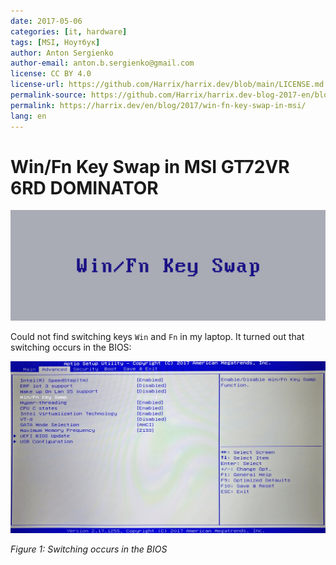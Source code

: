 ```yaml
---
date: 2017-05-06
categories: [it, hardware]
tags: [MSI, Ноутбук]
author: Anton Sergienko
author-email: anton.b.sergienko@gmail.com
license: CC BY 4.0
license-url: https://github.com/Harrix/harrix.dev/blob/main/LICENSE.md
permalink-source: https://github.com/Harrix/harrix.dev-blog-2017-en/blob/main/win-fn-key-swap-in-msi/win-fn-key-swap-in-msi.md
permalink: https://harrix.dev/en/blog/2017/win-fn-key-swap-in-msi/
lang: en
---
```


# Win/Fn Key Swap in MSI GT72VR 6RD DOMINATOR

![Featured image](featured-image.svg)

Could not find switching keys `Win` and `Fn` in my laptop. It turned out that switching occurs in the BIOS:

![Switching occurs in the BIOS](img/bios.png)

_Figure 1: Switching occurs in the BIOS_

